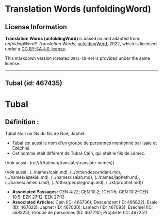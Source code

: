 # Translation Words (unfoldingWord)

## License Information

**Translation Words (unfoldingWord)** is based on and adapted from: _unfoldingWord® Translation Words_, [unfoldingWord](https://unfoldingword.org/utw), 2022, which is licensed under a [CC BY-SA 4.0 license](https://creativecommons.org/licenses/by-sa/4.0/legalcode.en).

This markdown version (created `2025-10-09`) is provided under the same license.



--------------------------------

## Tubal (id: 467435)

Tubal
=====

Définition :
------------

Tubal était un fils du fils de Noé, Japhet.

* Tubal est aussi le nom d'un groupe de personnes mentionné par Isaïe et Ezéchiel.
* Cet homme était différent de Tubal\-Caïn, qui était le fils de Lémec.

(Voir aussi : (rc://fr/ta/man/translate/translate\-names))

(Voir aussi : (../names/cain.md), (../other/descendant.md), (../names/ezekiel.md), (../names/isaiah.md), (../names/japheth.md), (../names/lamech.md), (../other/peoplegroup.md), (../kt/prophet.md))

* **Associated Passages:** GEN 4:22; GEN 10:2; 1CH 1:5; GEN 10:2–GEN 10:5; EZK 27:12–EZK 27:13
* **Associated Articles:** Caïn (ID: 466736); Descendant (ID: 466822); Esaîe (ID: 467022); Japhet (ID: 467030); Lamech (ID: 467093); Ézéchiel (ID: 559325); Groupe de personnes (ID: 467210); Prophète (ID: 467251)

